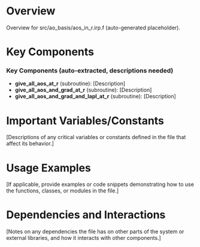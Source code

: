 # Overview

Overview for src/ao_basis/aos_in_r.irp.f (auto-generated placeholder).

# Key Components

### Key Components (auto-extracted, descriptions needed)
- **give_all_aos_at_r** (subroutine): [Description]
- **give_all_aos_and_grad_at_r** (subroutine): [Description]
- **give_all_aos_and_grad_and_lapl_at_r** (subroutine): [Description]

# Important Variables/Constants

[Descriptions of any critical variables or constants defined in the file that affect its behavior.]

# Usage Examples

[If applicable, provide examples or code snippets demonstrating how to use the functions, classes, or modules in the file.]

# Dependencies and Interactions

[Notes on any dependencies the file has on other parts of the system or external libraries, and how it interacts with other components.]

